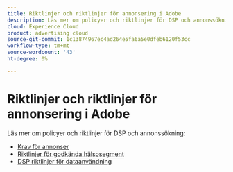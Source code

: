 ```yaml
---
title: Riktlinjer och riktlinjer för annonsering i Adobe
description: Läs mer om policyer och riktlinjer för DSP och annonssökning.
cloud: Experience Cloud
product: advertising cloud
source-git-commit: 1c13874967ec4ad264e5fa6a5e0dfeb6120f53cc
workflow-type: tm+mt
source-wordcount: '43'
ht-degree: 0%

---
```


# Riktlinjer och riktlinjer för annonsering i Adobe

Läs mer om policyer och riktlinjer för DSP och annonssökning:

* [Krav för annonser](/help/policies/ad-requirements-policy.md)
* [Riktlinjer för godkända hälsosegment](/help/policies/health-segment-guidelines.md)
* [DSP riktlinjer för dataanvändning](/help/policies/data-usage-guidelines.md)
